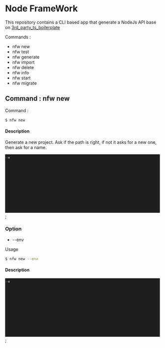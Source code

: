 # Node FrameWork

This repository contains a CLI based app that generate a NodeJs API base on [3rd_party_ts_boilerplate](https://github.com/AmauryD/3rd-party-ts-boilerplate)

Commands :

* nfw new
* nfw test
* nfw generate
* nfw import
* nfw delete
* nfw info
* nfw start
* nfw migrate

## Command : nfw new

Command :

 ```bash
 $ nfw new 
 ```
#### Description

Generate a new project. Ask if the path is right, if not it asks for a new one, then ask for a name.

![](readme/new.gif);
### Option

* --env

Usage

```bash
$ nfw new --env
```
#### Description

![](readme/new_env.gif);